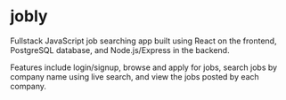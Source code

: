 # jobly

Fullstack JavaScript job searching app built using React on the frontend, PostgreSQL
database, and Node.js/Express in the backend.

Features include login/signup, browse and apply for jobs, search jobs by company
name using live search, and view the jobs posted by each company.
